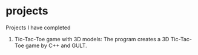 projects
========

Projects I have completed

1. Tic-Tac-Toe game with 3D models: The program creates a 3D Tic-Tac-Toe game by C++ and GULT.

